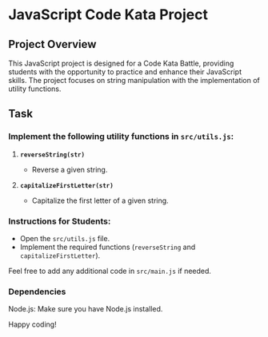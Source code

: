 # JavaScript Code Kata Project

## Project Overview

This JavaScript project is designed for a Code Kata Battle, providing students with the opportunity to practice and enhance their JavaScript skills. The project focuses on string manipulation with the implementation of utility functions.

## Task

### Implement the following utility functions in `src/utils.js`:

1. **`reverseString(str)`**

   - Reverse a given string. 

2. **`capitalizeFirstLetter(str)`**
   - Capitalize the first letter of a given string.

### Instructions for Students:

- Open the `src/utils.js` file.
- Implement the required functions (`reverseString` and `capitalizeFirstLetter`).

Feel free to add any additional code in `src/main.js` if needed.

### Dependencies

Node.js: Make sure you have Node.js installed.

Happy coding!
